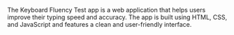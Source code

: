 
The Keyboard Fluency Test app is a web application that helps users improve their typing speed and accuracy. The app is built using HTML, CSS, and JavaScript and features a clean and user-friendly interface.
